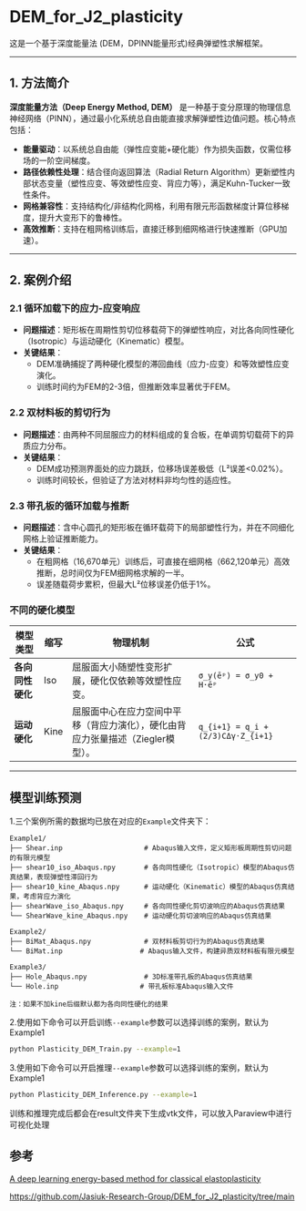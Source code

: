
# DEM_for_J2_plasticity

这是一个基于深度能量法 (DEM，DPINN能量形式)经典弹塑性求解框架。

---

## 1. 方法简介

**深度能量方法（Deep Energy Method, DEM）** 是一种基于变分原理的物理信息神经网络（PINN），通过最小化系统总自由能直接求解弹塑性边值问题。核心特点包括：
- **能量驱动**：以系统总自由能（弹性应变能+硬化能）作为损失函数，仅需位移场的一阶空间梯度。
- **路径依赖性处理**：结合径向返回算法（Radial Return Algorithm）更新塑性内部状态变量（塑性应变、等效塑性应变、背应力等），满足Kuhn-Tucker一致性条件。
- **网格兼容性**：支持结构化/非结构化网格，利用有限元形函数梯度计算位移梯度，提升大变形下的鲁棒性。
- **高效推断**：支持在粗网格训练后，直接迁移到细网格进行快速推断（GPU加速）。

---

## 2. 案例介绍

### 2.1 循环加载下的应力-应变响应
- **问题描述**：矩形板在周期性剪切位移载荷下的弹塑性响应，对比各向同性硬化（Isotropic）与运动硬化（Kinematic）模型。
- **关键结果**：
  - DEM准确捕捉了两种硬化模型的滞回曲线（应力-应变）和等效塑性应变演化。
  - 训练时间约为FEM的2-3倍，但推断效率显著优于FEM。

### 2.2 双材料板的剪切行为
- **问题描述**：由两种不同屈服应力的材料组成的复合板，在单调剪切载荷下的异质应力分布。
- **关键结果**：
  - DEM成功预测界面处的应力跳跃，位移场误差极低（L²误差<0.02%）。
  - 训练时间较长，但验证了方法对材料非均匀性的适应性。

### 2.3 带孔板的循环加载与推断
- **问题描述**：含中心圆孔的矩形板在循环载荷下的局部塑性行为，并在不同细化网格上验证推断能力。
- **关键结果**：
  - 在粗网格（16,670单元）训练后，可直接在细网格（662,120单元）高效推断，总时间仅为FEM细网格求解的一半。
  - 误差随载荷步累积，但最大L²位移误差仍低于1%。

### 不同的硬化模型

| 模型类型       | 缩写 | 物理机制                                                                 | 公式                              |
|----------------|------|--------------------------------------------------------------------------|-----------------------------------|
| **各向同性硬化** | Iso  | 屈服面大小随塑性变形扩展，硬化仅依赖等效塑性应变。                       | `σ_y(ēᵖ) = σ_y0 + H·ēᵖ`          |
| **运动硬化**    | Kine | 屈服面中心在应力空间中平移（背应力演化），硬化由背应力张量描述（Ziegler模型）。 | `q_{i+1} = q_i + (2/3)CΔγ·Z_{i+1}` |

---

## 模型训练预测

1.三个案例所需的数据均已放在对应的`Example`文件夹下：

```
Example1/
├── Shear.inp                    # Abaqus输入文件，定义矩形板周期性剪切问题的有限元模型
├── shear10_iso_Abaqus.npy       # 各向同性硬化（Isotropic）模型的Abaqus仿真结果，表现弹塑性滞回行为
├── shear10_kine_Abaqus.npy      # 运动硬化（Kinematic）模型的Abaqus仿真结果，考虑背应力演化
├── shearWave_iso_Abaqus.npy     # 各向同性硬化剪切波响应的Abaqus仿真结果
└── ShearWave_kine_Abaqus.npy    # 运动硬化剪切波响应的Abaqus仿真结果

Example2/
├── BiMat_Abaqus.npy             # 双材料板剪切行为的Abaqus仿真结果
└── BiMat.inp                   # Abaqus输入文件，构建异质双材料板有限元模型

Example3/
├── Hole_Abaqus.npy              # 3D标准带孔板的Abaqus仿真结果
└── Hole.inp                    # 带孔板标准Abaqus输入文件

注：如果不加kine后缀默认都为各向同性硬化的结果

```

2.使用如下命令可以开启训练`--example`参数可以选择训练的案例，默认为Example1

```bash
python Plasticity_DEM_Train.py --example=1

```
3.使用如下命令可以开启推理`--example`参数可以选择训练的案例，默认为Example1

```bash
python Plasticity_DEM_Inference.py --example=1

```
训练和推理完成后都会在result文件夹下生成vtk文件，可以放入Paraview中进行可视化处理


## 参考

[A deep learning energy-based method for classical elastoplasticity](https://doi.org/10.1016/j.ijplas.2023.103531)

https://github.com/Jasiuk-Research-Group/DEM_for_J2_plasticity/tree/main